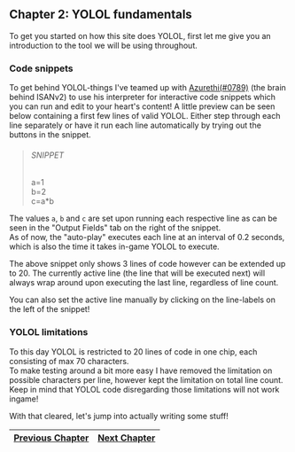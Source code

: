 ## Chapter 2: YOLOL fundamentals

To get you started on how this site does YOLOL, first let me give you an introduction to the tool we will be using throughout.

### Code snippets
To get behind YOLOL-things I've teamed up with [Azurethi(#0789)](https://github.com/azurethi) (the brain behind ISANv2) to use his interpreter for interactive code snippets which you can run and edit to your heart's content!
A little preview can be seen below containing a first few lines of valid YOLOL. Either step through each line separately or have it run each line automatically by trying out the buttons in the snippet.

> ###### SNIPPET
> a=1<br>
> b=2<br>
> c=a*b

The values `a`, `b` and `c` are set upon running each respective line as can be seen in the "Output Fields" tab on the right of the snippet.<br>
As of now, the "auto-play" executes each line at an interval of 0.2 seconds, which is also the time it takes in-game YOLOL to execute.<br>

The above snippet only shows 3 lines of code however can be extended up to 20. The currently active line (the line that will be executed next) will always wrap around upon executing the last line, regardless of line count.

You can also set the active line manually by clicking on the line-labels on the left of the snippet!

### YOLOL limitations
To this day YOLOL is restricted to 20 lines of code in one chip, each consisting of max 70 characters.<br>
To make testing around a bit more easy I have removed the limitation on possible characters per line, however kept the limitation on total line count.<br>
Keep in mind that YOLOL code disregarding those limitations will not work ingame!

With that cleared, let's jump into actually writing some stuff! 

|[Previous Chapter](c1.md)|[Next Chapter](c3.md)|
|:-:|:-:|
